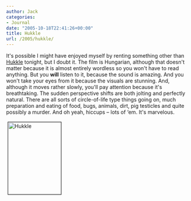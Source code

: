 ```yaml
---
author: Jack
categories:
- Journal
date: "2005-10-18T22:41:26+00:00"
title: Hukkle
url: /2005/hukkle/
---
```


It's possible I might have enjoyed myself by renting something other than [Hukkle][1] tonight, but I doubt it. The film is Hungarian, although that doesn't matter because it is almost entirely wordless so you won't have to read anything. But you **will** listen to it, because the sound is amazing. And you won't take your eyes from it because the visuals are stunning. And, although it moves rather slowly, you'll pay attention because it's breathtaking. The sudden perspective shifts are both jolting and perfectly natural. There are all sorts of circle-of-life type things going on, much preparation and eating of food, bugs, animals, dirt, pig testicles and quite possibly a murder. And oh yeah, hiccups &#8211; lots of &#8216;em. It's marvelous.

<img src="/files/hukkle.jpg" height="196" width="144" border="1" hspace="4" vspace="4" alt="Hukkle" />

 [1]: http://www.rottentomatoes.com/m/hukkle/